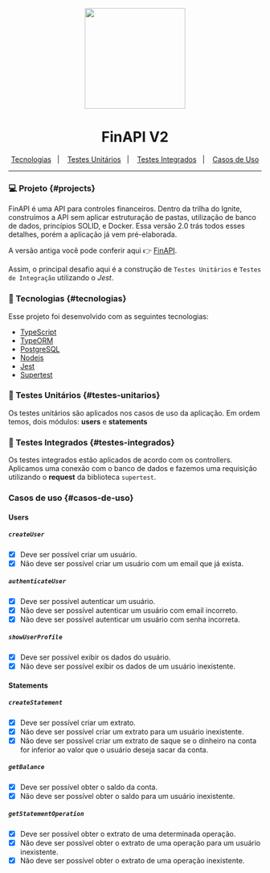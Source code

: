 <p align="center">
  <img src="https://static.vecteezy.com/system/resources/previews/012/598/212/original/currency-coin-cartoon-png.png" width="200">
</p>

<h1 align="center">FinAPI V2</h1>

<div align="center">
  <a href="#tecnologias">Tecnologias</a>&nbsp;&nbsp;&nbsp;|&nbsp;&nbsp;&nbsp;
  <a href="#testes-unitarios">Testes Unitários</a>&nbsp;&nbsp;&nbsp;|&nbsp;&nbsp;&nbsp;
  <a href="#testes-integrados">Testes Integrados</a>&nbsp;&nbsp;&nbsp;|&nbsp;&nbsp;&nbsp;
  <a href="#casos-de-uso">Casos de Uso</a>
</div>

---

### :computer: Projeto {#projects}

FinAPI é uma API para controles financeiros. Dentro da trilha do Ignite, construímos a API sem aplicar estruturação de pastas, utilização de banco de dados, princípios SOLID, e Docker. Essa versão 2.0 trás todos esses detalhes, porém a aplicação já vem pré-elaborada.

A versão antiga você pode conferir aqui 👉 [FinAPI](https://github.com/Gabriek0/finAPI).

Assim, o principal desafio aqui é a construção de `Testes Unitários` e `Testes de Integração` utilizando o _Jest_.

### :nut_and_bolt: Tecnologias {#tecnologias}

Esse projeto foi desenvolvido com as seguintes tecnologias:

- [TypeScript][typescript]
- [TypeORM][typeorm]
- [PostgreSQL][postgresql]
- [Nodejs][nodejs]
- [Jest][jest]
- [Supertest][supertest]

[typescript]: https://www.typescriptlang.org/
[nodejs]: https://nodejs.org/en/
[postgresql]: https://www.postgresql.org/
[typeorm]: https://typeorm.io/
[jest]: https://jestjs.io/
[supertest]: https://www.npmjs.com/package/supertest

### 🧪 Testes Unitários {#testes-unitarios}

Os testes unitários são aplicados nos casos de uso da aplicação. Em ordem temos, dois módulos: **users** e **statements**

### 🧪 Testes Integrados {#testes-integrados}

Os testes integrados estão aplicados de acordo com os controllers. Aplicamos uma conexão com o banco de dados e fazemos uma requisição utilizando o **request** da biblioteca `supertest`.

### Casos de uso {#casos-de-uso}

#### Users

##### `createUser`

- [x] Deve ser possível criar um usuário.
- [x] Não deve ser possível criar um usuário com um email que já exista.

##### `authenticateUser`

- [x] Deve ser possível autenticar um usuário.
- [x] Não deve ser possível autenticar um usuário com email incorreto.
- [x] Não deve ser possível autenticar um usuário com senha incorreta.

##### `showUserProfile`

- [x] Deve ser possível exibir os dados do usuário.
- [x] Não deve ser possível exibir os dados de um usuário inexistente.

#### Statements

##### `createStatement`

- [x] Deve ser possível criar um extrato.
- [x] Não deve ser possível criar um extrato para um usuário inexistente.
- [x] Não deve ser possível criar um extrato de saque se o dinheiro na conta for inferior ao valor que o usuário deseja sacar da conta.

##### `getBalance`

- [x] Deve ser possível obter o saldo da conta.
- [x] Não deve ser possível obter o saldo para um usuário inexistente.

##### `getStatementOperation`

- [x] Deve ser possível obter o extrato de uma determinada operação.
- [x] Não deve ser possível obter o extrato de uma operação para um usuário inexistente.
- [x] Não deve ser possível obter o extrato de uma operação inexistente.
